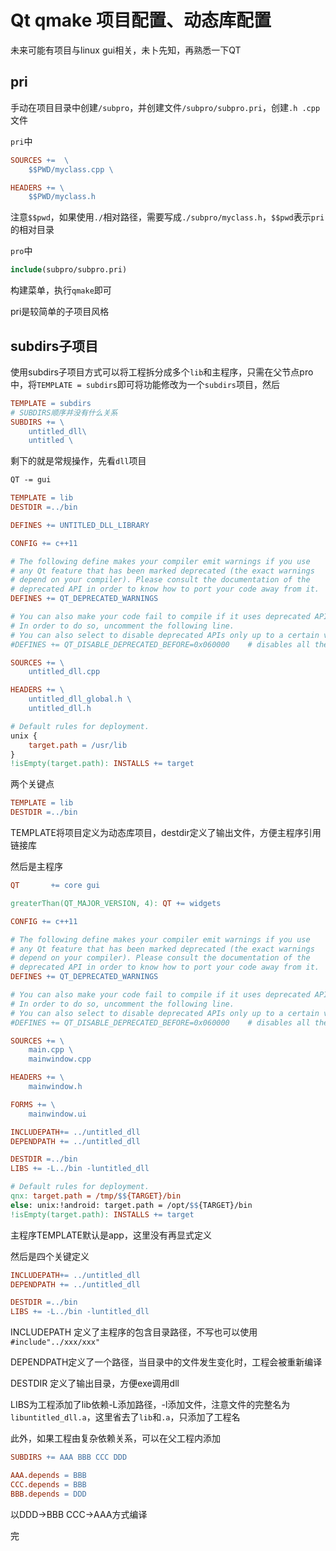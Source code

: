 # Qt qmake 项目配置、动态库配置

未来可能有项目与linux gui相关，未卜先知，再熟悉一下QT

## pri

手动在项目目录中创建`/subpro`，并创建文件`/subpro/subpro.pri`，创建`.h .cpp`文件

`pri`中

```makefile
SOURCES +=  \
    $$PWD/myclass.cpp \

HEADERS += \
    $$PWD/myclass.h

```

注意`$$pwd`，如果使用`./`相对路径，需要写成`./subpro/myclass.h`，`$$pwd`表示`pri`的相对目录

`pro`中

```makefile
include(subpro/subpro.pri)
```

构建菜单，执行`qmake`即可



pri是较简单的子项目风格

## subdirs子项目

使用subdirs子项目方式可以将工程拆分成多个`lib`和主程序，只需在父节点pro中，将`TEMPLATE = subdirs`即可将功能修改为一个`subdirs`项目，然后

```makefile
TEMPLATE = subdirs
# SUBDIRS顺序并没有什么关系
SUBDIRS += \
    untitled_dll\
    untitled \

```

剩下的就是常规操作，先看`dll`项目

```makefile
QT -= gui

TEMPLATE = lib
DESTDIR =../bin

DEFINES += UNTITLED_DLL_LIBRARY

CONFIG += c++11

# The following define makes your compiler emit warnings if you use
# any Qt feature that has been marked deprecated (the exact warnings
# depend on your compiler). Please consult the documentation of the
# deprecated API in order to know how to port your code away from it.
DEFINES += QT_DEPRECATED_WARNINGS

# You can also make your code fail to compile if it uses deprecated APIs.
# In order to do so, uncomment the following line.
# You can also select to disable deprecated APIs only up to a certain version of Qt.
#DEFINES += QT_DISABLE_DEPRECATED_BEFORE=0x060000    # disables all the APIs deprecated before Qt 6.0.0

SOURCES += \
    untitled_dll.cpp

HEADERS += \
    untitled_dll_global.h \
    untitled_dll.h

# Default rules for deployment.
unix {
    target.path = /usr/lib
}
!isEmpty(target.path): INSTALLS += target

```

两个关键点

```makefile
TEMPLATE = lib
DESTDIR =../bin
```

TEMPLATE将项目定义为动态库项目，destdir定义了输出文件，方便主程序引用链接库

然后是主程序

```makefile
QT       += core gui

greaterThan(QT_MAJOR_VERSION, 4): QT += widgets

CONFIG += c++11

# The following define makes your compiler emit warnings if you use
# any Qt feature that has been marked deprecated (the exact warnings
# depend on your compiler). Please consult the documentation of the
# deprecated API in order to know how to port your code away from it.
DEFINES += QT_DEPRECATED_WARNINGS

# You can also make your code fail to compile if it uses deprecated APIs.
# In order to do so, uncomment the following line.
# You can also select to disable deprecated APIs only up to a certain version of Qt.
#DEFINES += QT_DISABLE_DEPRECATED_BEFORE=0x060000    # disables all the APIs deprecated before Qt 6.0.0

SOURCES += \
    main.cpp \
    mainwindow.cpp

HEADERS += \
    mainwindow.h

FORMS += \
    mainwindow.ui

INCLUDEPATH+= ../untitled_dll
DEPENDPATH += ../untitled_dll

DESTDIR =../bin
LIBS += -L../bin -luntitled_dll

# Default rules for deployment.
qnx: target.path = /tmp/$${TARGET}/bin
else: unix:!android: target.path = /opt/$${TARGET}/bin
!isEmpty(target.path): INSTALLS += target
```

主程序TEMPLATE默认是app，这里没有再显式定义

然后是四个关键定义

```makefile
INCLUDEPATH+= ../untitled_dll
DEPENDPATH += ../untitled_dll

DESTDIR =../bin
LIBS += -L../bin -luntitled_dll
```

INCLUDEPATH 定义了主程序的包含目录路径，不写也可以使用`#include"../xxx/xxx"`

DEPENDPATH定义了一个路径，当目录中的文件发生变化时，工程会被重新编译

DESTDIR 定义了输出目录，方便exe调用dll

LIBS为工程添加了lib依赖-L添加路径，-l添加文件，注意文件的完整名为`libuntitled_dll.a`，这里省去了`lib`和`.a`，只添加了工程名



此外，如果工程由复杂依赖关系，可以在父工程内添加

```makefile
SUBDIRS += AAA BBB CCC DDD 

AAA.depends = BBB
CCC.depends = BBB
BBB.depends = DDD
```

以DDD->BBB CCC->AAA方式编译

完